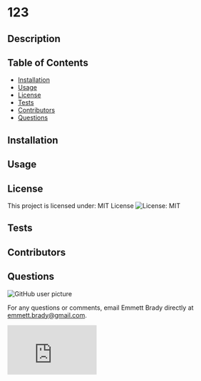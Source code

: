 
# 123

## Description


## Table of Contents
* [Installation](#Installation)
* [Usage](#Usage)
* [License](#License)
* [Tests](#Tests) 
* [Contributors](#Contributors)
* [Questions](#Questions)

## Installation


## Usage


## License
This project is licensed under: MIT License ![License: MIT](https://img.shields.io/badge/license-MIT-blue.svg)

## Tests


## Contributors


## Questions
<img src = "https://avatars3.githubusercontent.com/u/57693708?v=4" alt ="GitHub user picture"/>

For any questions or comments, email Emmett Brady directly at <a href ="mailtoemmett.brady@gmail.com">emmett.brady@gmail.com</a>.


<iframe src="https://githubbadge.appspot.com/emmbra" style="border: 0;height: 111px;width: 200px;overflow: hidden;" frameBorder="0"></iframe>
